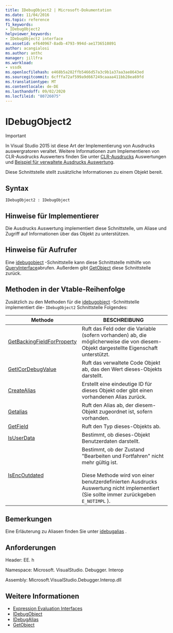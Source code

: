```yaml
---
title: IDebugObject2 | Microsoft-Dokumentation
ms.date: 11/04/2016
ms.topic: reference
f1_keywords:
- IDebugObject2
helpviewer_keywords:
- IDebugObject2 interface
ms.assetid: ef640967-8adb-4793-994d-ae1736510891
author: acangialosi
ms.author: anthc
manager: jillfra
ms.workload:
- vssdk
ms.openlocfilehash: e468b5a282ffb5466d57a3c9b1a37aa3ae8643ed
ms.sourcegitcommit: 6cfffa72af599a9d667249caaaa411bb28ea69fd
ms.translationtype: MT
ms.contentlocale: de-DE
ms.lasthandoff: 09/02/2020
ms.locfileid: "80726075"
---
```

# <a name="idebugobject2"></a>IDebugObject2
> [!IMPORTANT]
> In Visual Studio 2015 ist diese Art der Implementierung von Ausdrucks auswergratoren veraltet. Weitere Informationen zum Implementieren von CLR-Ausdrucks Auswerters finden Sie unter [CLR-Ausdrucks](https://github.com/Microsoft/ConcordExtensibilitySamples/wiki/CLR-Expression-Evaluators) Auswertungen und [Beispiel für verwaltete Ausdrucks Auswertung](https://github.com/Microsoft/ConcordExtensibilitySamples/wiki/Managed-Expression-Evaluator-Sample).

 Diese Schnittstelle stellt zusätzliche Informationen zu einem Objekt bereit.

## <a name="syntax"></a>Syntax

```
IDebugObject2 : IDebugObject
```

## <a name="notes-for-implementers"></a>Hinweise für Implementierer
 Die Ausdrucks Auswertung implementiert diese Schnittstelle, um Aliase und Zugriff auf Informationen über das Objekt zu unterstützen.

## <a name="notes-for-callers"></a>Hinweise für Aufrufer
 Eine [idebugobject](../../../extensibility/debugger/reference/idebugobject.md) -Schnittstelle kann diese Schnittstelle mithilfe von [QueryInterface](/cpp/atl/queryinterface)abrufen. Außerdem gibt [GetObject](../../../extensibility/debugger/reference/idebugalias-getobject.md) diese Schnittstelle zurück.

## <a name="methods-in-vtable-order"></a>Methoden in der Vtable-Reihenfolge
 Zusätzlich zu den Methoden für die [idebugobject](../../../extensibility/debugger/reference/idebugobject.md) -Schnittstelle implementiert die- `IDebugObject2` Schnittstelle Folgendes:

|Methode|BESCHREIBUNG|
|------------|-----------------|
|[GetBackingFieldForProperty](../../../extensibility/debugger/reference/idebugobject2-getbackingfieldforproperty.md)|Ruft das Feld oder die Variable (sofern vorhanden) ab, die möglicherweise die von diesem-Objekt dargestellte Eigenschaft unterstützt.|
|[GetICorDebugValue](../../../extensibility/debugger/reference/idebugobject2-geticordebugvalue.md)|Ruft das verwaltete Code Objekt ab, das den Wert dieses-Objekts darstellt.|
|[CreateAlias](../../../extensibility/debugger/reference/idebugobject2-createalias.md)|Erstellt eine eindeutige ID für dieses Objekt oder gibt einen vorhandenen Alias zurück.|
|[Getalias](../../../extensibility/debugger/reference/idebugobject2-getalias.md)|Ruft den Alias ab, der diesem-Objekt zugeordnet ist, sofern vorhanden.|
|[GetField](../../../extensibility/debugger/reference/idebugobject2-getfield.md)|Ruft den Typ dieses-Objekts ab.|
|[IsUserData](../../../extensibility/debugger/reference/idebugobject2-isuserdata.md)|Bestimmt, ob dieses-Objekt Benutzerdaten darstellt.|
|[IsEncOutdated](../../../extensibility/debugger/reference/idebugobject2-isencoutdated.md)|Bestimmt, ob der Zustand "Bearbeiten und Fortfahren" nicht mehr gültig ist.<br /><br /> Diese Methode wird von einer benutzerdefinierten Ausdrucks Auswertung nicht implementiert (Sie sollte immer zurückgeben `E_NOTIMPL` ).|

## <a name="remarks"></a>Bemerkungen
 Eine Erläuterung zu Aliasen finden Sie unter [idebugalias](../../../extensibility/debugger/reference/idebugalias.md) .

## <a name="requirements"></a>Anforderungen
 Header: EE. h

 Namespace: Microsoft. VisualStudio. Debugger. Interop

 Assembly: Microsoft.VisualStudio.Debugger.Interop.dll

## <a name="see-also"></a>Weitere Informationen
- [Expression Evaluation Interfaces](../../../extensibility/debugger/reference/expression-evaluation-interfaces.md)
- [IDebugObject](../../../extensibility/debugger/reference/idebugobject.md)
- [IDebugAlias](../../../extensibility/debugger/reference/idebugalias.md)
- [GetObject](../../../extensibility/debugger/reference/idebugalias-getobject.md)
